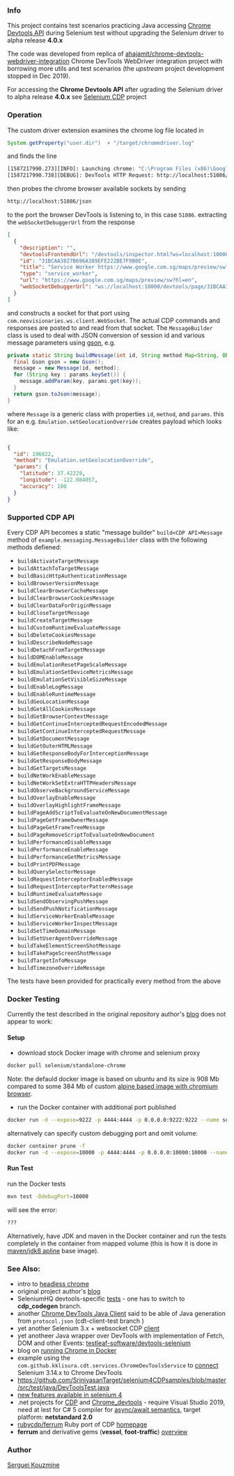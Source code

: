 ### Info

This project contains test scenarios practicing Java accessing [Chrome Devtools API](https://chromedevtools.github.io/devtools-protocol) during Selenium test without upgrading the Selenium driver to alpha release __4.0.x__

The code was developed from replica of [ahajamit/chrome-devtools-webdriver-integration](https://github.com/sahajamit/chrome-devtools-webdriver-integration)
Chrome DevTools WebDriver integration project with borrowing more utils and test scenarios (the *upstream* project development stopped in Dec 2019).

For accessing the __Chrome Devtools API__  after ugrading the Selenium driver to alpha release __4.0.x__ see [Selenium CDP](https://github.com/sergueik/selenium_cdp) project

### Operation

The custom driver extension examines the chrome log file located in
```java 
System.getProperty("user.dir")  + "/target/chromedriver.log"
```
and finds the line
```sh
[1587217990.273][INFO]: Launching chrome: "C:\Program Files (x86)\Google\Chrome\Application\chrome.exe" --disable-background-networking --disable-client-side-phishing-detection --disable-default-apps --disable-extensions --disable-hang-monitor --disable-popup-blocking --disable-prompt-on-repost --disable-sync --enable-automation --enable-blink-features=ShadowDOMV0 --enable-logging --ignore-certificate-errors --ignore-ssl-errors=true --log-level=0 --no-first-run --password-store=basic --remote-debugging-port=0 --ssl-protocol=any --start-maximized --test-type=webdriver --use-mock-keychain --user-data-dir="C:\Users\Serguei\AppData\Local\Temp\scoped_dir5740_1744005879" data:,
[1587217990.738][DEBUG]: DevTools HTTP Request: http://localhost:51086/json/version
```
then probes the chrome browser available sockets by sending
```sh
http://localhost:51086/json
```
to the port the browser DevTools is listening to, in this case `51086`.
extracting the `webSocketDebuggerUrl`
from the response
```json
[
  {
    "description": "",
    "devtoolsFrontendUrl": "/devtools/inspector.html?ws=localhost:10000/devtools/page/31BCAA3827B696A389EFE222BE7F9B0E",
    "id": "31BCAA3827B696A389EFE222BE7F9B0E",
    "title": "Service Worker https://www.google.com.sg/maps/preview/sw?hl=en",
    "type": "service_worker",
    "url": "https://www.google.com.sg/maps/preview/sw?hl=en",
    "webSocketDebuggerUrl": "ws://localhost:10000/devtools/page/31BCAA3827B696A389EFE222BE7F9B0E"
  }
]

```
and constructs a socket for that port using `com.neovisionaries.ws.client.WebSocket`.
The actual CDP commands and responses are posted to and read from that socket. The `MessageBuilder` class is used to deal with JSON conversion of session id and various message parameters using [gson](https://github.com/google/gson/blob/master/UserGuide.md), e.g.

```java
private static String buildMessage(int id, String method Map<String, Object> params) {
  final Gson gson = new Gson();
  message = new Message(id, method);
  for (String key : params.keySet()) {
    message.addParam(key, params.get(key));
  }
  return gson.toJson(message);
}
```
where `Message` is a generic class with properties `id`, `method`, and `params`.
this for an e.g. `Emulation.setGeolocationOverride` creates payload which looks like:
```json

{
  "id": 196822,
  "method": "Emulation.setGeolocationOverride",
  "params": {
    "latitude": 37.42229,
    "longitude": -122.084057,
    "accuracy": 100
  }
}
```
### Supported CDP API

Every CDP API becomes a static "message builder" `build<CDP API>Message`
method of `example.messaging.MessageBuilder` class
with the following methods defiened:

  *  `buildActivateTargetMessage`
  *  `buildAttachToTargetMessage`
  *  `buildBasicHttpAuthenticationMessage`
  *  `buildBrowserVersionMessage`
  *  `buildClearBrowserCacheMessage`
  *  `buildClearBrowserCookiesMessage`
  *  `buildClearDataForOriginMessage`
  *  `buildCloseTargetMessage`
  *  `buildCreateTargetMessage`
  *  `buildCustomRuntimeEvaluateMessage`
  *  `buildDeleteCookiesMessage`
  *  `buildDescribeNodeMessage`
  *  `buildDetachFromTargetMessage`
  *  `buildDOMEnableMessage`
  *  `buildEmulationResetPageScaleMessage`
  *  `buildEmulationSetDeviceMetricsMessage`
  *  `buildEmulationSetVisibleSizeMessage`
  *  `buildEnableLogMessage`
  *  `buildEnableRuntimeMessage`
  *  `buildGeoLocationMessage`
  *  `buildGetAllCookiesMessage`
  *  `buildGetBrowserContextMessage`
  *  `buildGetContinueInterceptedRequestEncodedMessage`
  *  `buildGetContinueInterceptedRequestMessage`
  *  `buildGetDocumentMessage`
  *  `buildGetOuterHTMLMessage`
  *  `buildGetResponseBodyForInterceptionMessage`
  *  `buildGetResponseBodyMessage`
  *  `buildGetTargetsMessage`
  *  `buildNetWorkEnableMessage`
  *  `buildNetWorkSetExtraHTTPHeadersMessage`
  *  `buildObserveBackgroundServiceMessage`
  *  `buildOverlayEnableMessage`
  *  `buildOverlayHighlightFrameMessage`
  *  `buildPageAddScriptToEvaluateOnNewDocumentMessage`
  *  `buildPageGetFrameOwnerMessage`
  *  `buildPageGetFrameTreeMessage`
  *  `buildPageRemoveScriptToEvaluateOnNewDocument`
  *  `buildPerformanceDisableMessage`
  *  `buildPerformanceEnableMessage`
  *  `buildPerformanceGetMetricsMessage`
  *  `buildPrintPDFMessage`
  *  `buildQuerySelectorMessage`
  *  `buildRequestInterceptorEnabledMessage`
  *  `buildRequestInterceptorPatternMessage`
  *  `buildRuntimeEvaluateMessage`
  *  `buildSendObservingPushMessage`
  *  `buildSendPushNotificationMessage`
  *  `buildServiceWorkerEnableMessage`
  *  `buildServiceWorkerInspectMessage`
  *  `buildSetTimeDomainMessage`
  *  `buildSetUserAgentOverrideMessage`
  *  `buildTakeElementScreenShotMessage`
  *  `buildTakePageScreenShotMessage`
  *  `buildTargetInfoMessage`
  *  `buildTimezoneOverrideMessage`

The tests have been provided for practically every method from the above

### Docker Testing

Currently the test described in the original repository author's [blog](https://medium.com/@sahajamit/can-selenium-chrome-dev-tools-recipe-works-inside-a-docker-container-afff92e9cce5) does not appear to work:

#### Setup
* download stock Docker image with chrome and selenium proxy
```sh
docker pull selenium/standalone-chrome
```
Note: the defauld docker image is based on ubuntu and its size is 908 Mb compared to some 384 Mb of custom [alpine based image with chromium browser](https://github.com/sergueik/springboot_study/tree/master/basic-chromium).

* run the Docker container with additional port published
```sh
docker run -d --expose=9222 -p 4444:4444 -p 0.0.0.0:9222:9222 --name selenium-standalone-chrome -v /dev/shm:/dev/shm selenium/standalone-chrome
```
alternatively can specify custom debugging port and omit volume:
```sh
docker container prune -f
docker run -d --expose=10000 -p 4444:4444 -p 0.0.0.0:10000:10000 --name selenium-standalone-chrome selenium/standalone-chrome
```
#### Run Test	
run the Docker tests
```sh
mvn test -DdebugPort=10000
```
will see the error:
```sh
???
```

Alternatively, have JDK and maven in the Docker container and run the tests completely in the container from mapped volume (this is how it is done in [maven/jdk8 apline]( https://hub.docker.com/r/zenika/alpine-maven/tags) base image).

### See Also:

  * intro to [headless chrome](https://developers.google.com/web/updates/2017/04/headless-chrome)
  * original project author's [blog](https://medium.com/@sahajamit/selenium-chrome-dev-tools-makes-a-perfect-browser-automation-recipe-c35c7f6a2360)
  * SeleniumHQ devtools-specific [tests](https://github.com/SeleniumHQ/selenium/tree/cdp_codegen/java/client/test/org/openqa/selenium/devtools) - one has to switch to __cdp_codegen__ branch.
  * another [Chrome DevTools Java Client](https://github.com/kklisura/chrome-devtools-java-client) said to be able of Java generation from `protocol.json` (cdt-client-test branch )
  * yet another Selenium 3.x + websocket CDP [client](https://github.com/pgtoopx/chrome-devtools-protocol-jvm)
  * yet anotheer Java wrapper over DevTools with implementation of Fetch, DOM and other Events: [testleaf-software/devtools-selenium](https://github.com/testleaf-software/devtools-selenium)
  * blog on [running Chrome in Docker](https://medium.com/@sahajamit/can-selenium-chrome-dev-tools-recipe-works-inside-a-docker-container-afff92e9cce5)
  * example using the `com.github.kklisura.cdt.services.ChromeDevToolsService` to [connect](https://github.com/barancev/selenium-cdp-integration-example) Selenium 3.14.x to Chrome DevTools
  * https://github.com/SrinivasanTarget/selenium4CDPsamples/blob/master/src/test/java/DevToolsTest.java
  * [new features available in selenium 4](https://github.com/ShamaUgale/Selenium4Examples)
  * .net projects for [CDP](https://github.com/InfiniSwiss/InfiniSwiss.CdpSharp) and [Chrome_devtools](https://github.com/DumbPrograms/ChromeDevTools) - require Visual Studio 2019, need at lest for C# 5 compiler for [async/await semantics](https://www.sitepoint.com/asynchronous-programming-using-async-await-in-c/), target platform: __netstandard 2.0__
  * [rubycdp/ferrum](https://github.com/rubycdp/ferrum) Ruby port of CDP [homepage](https://evrone.com/ferrum-ruby-chrome-driver)
  * __ferrum__ and derivative gems (__vessel__, __foot-traffic__) [overview](https://dev.to/libsyz/modern-ruby-web-automation-and-scraping-with-ferrum-10dh)


### Author
[Serguei Kouzmine](kouzmine_serguei@yahoo.com)



